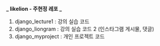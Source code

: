 **_ likelion - 주현정 레포 _**

1. django_lecture1 : 강의 실습 코드
2. django_liongram : 강의 실습 코드 2 (인스타그램 게시물, 댓글)
3. django_myproject : 개인 프로젝트 코드
